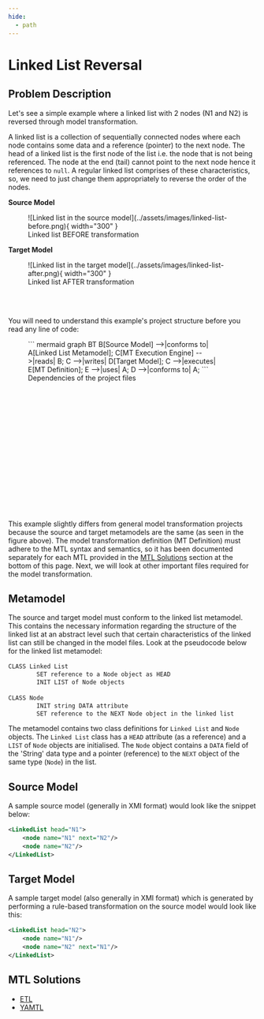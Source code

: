 ```yaml
---
hide:
  - path
---
```


# Linked List Reversal

## Problem Description

Let's see a simple example where a linked list with 2 nodes (N1 and N2) is reversed through model transformation.

A linked list is a collection of sequentially connected nodes where each node contains some data and a reference (pointer) to the next node. The head of a linked list is the first node of the list i.e. the node that is not being referenced. The node at the end (tail) cannot point to the next node hence it references to ``null``. A regular linked list comprises of these characteristics, so, we need to just change them appropriately to reverse the order of the nodes.

**Source Model**
<figure markdown>
  ![Linked list in the source model](../assets/images/linked-list-before.png){ width="300" }
  <figcaption>Linked list BEFORE transformation</figcaption>
</figure>

**Target Model**
<figure markdown>
  ![Linked list in the target model](../assets/images/linked-list-after.png){ width="300" }
  <figcaption>Linked list AFTER transformation</figcaption>
</figure>
<br/><br/>

You will need to understand this example's project structure before you read any line of code:

<figure markdown style="height:350px;width:400px">
  ``` mermaid
  graph BT
      B[Source Model] -->|conforms to| A[Linked List Metamodel];
      C[MT Execution Engine] -->|reads| B;
      C -->|writes| D[Target Model];
      C -->|executes| E[MT Definition];
      E -->|uses| A;
      D -->|conforms to| A;
  ```
  <figcaption>Dependencies of the project files</figcaption>
</figure>

This example slightly differs from general model transformation projects because the source and target metamodels are the same (as seen in the figure above). The model transformation definition (MT Definition) must adhere to the MTL syntax and semantics, so it has been documented separately for each MTL provided in the [MTL Solutions](#mtl-solutions) section at the bottom of this page. Next, we will look at other important files required for the model transformation.

## Metamodel
The source and target model must conform to the linked list metamodel. This contains the necessary information regarding the structure of the linked list at an abstract level such that certain characteristics of the linked list can still be changed in the model files. Look at the pseudocode below for the linked list metamodel:

``` title="Metamodel Pseudocode"
CLASS Linked List
        SET reference to a Node object as HEAD
        INIT LIST of Node objects

CLASS Node
        INIT string DATA attribute
        SET reference to the NEXT Node object in the linked list 
```

The metamodel contains two class definitions for ``Linked List`` and ``Node`` objects. The ``Linked List`` class has a `HEAD` attribute (as a reference) and a `LIST` of ``Node`` objects are initialised. The ``Node`` object contains a `DATA` field of the 'String' data type and a pointer (reference) to the `NEXT` object of the same type (``Node``) in the list.

## Source Model

A sample source model (generally in XMI format) would look like the snippet below:

``` xml title="Sample Source Model in Flexmi"
<LinkedList head="N1">
    <node name="N1" next="N2"/>
    <node name="N2"/>
</LinkedList>
```

## Target Model

A sample target model (also generally in XMI format) which is generated by performing a rule-based transformation on the source model would look like this:

``` xml title="Sample Target Model in Flexmi"
<LinkedList head="N2">
    <node name="N1"/>
    <node name="N2" next="N1"/>
</LinkedList>
```

## MTL Solutions

* [ETL](../tutorials/linked-list-reversal-etl.md)
* [YAMTL](../tutorials/linked-list-reversal-yamtl.md)